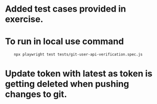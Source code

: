 # Added test cases provided in exercise.
# To run in local use command
        npx playwright test tests/git-user-api-verification.spec.js 
# Update token with latest as token is getting deleted when pushing changes to git.